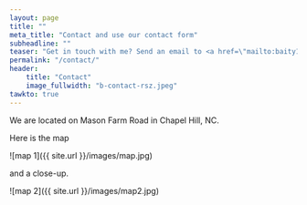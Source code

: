 ```yaml
---
layout: page
title: ""
meta_title: "Contact and use our contact form"
subheadline: ""
teaser: "Get in touch with me? Send an email to <a href=\"mailto:baity1401@gmail.com\">baity1401@gmail.com</a>."
permalink: "/contact/"
header:
    title: "Contact"
    image_fullwidth: "b-contact-rsz.jpeg"
tawkto: true
---
```


We are located on Mason Farm Road in Chapel Hill, NC.

Here is the map 

![map 1]({{ site.url }}/images/map.jpg)

<p> and a close-up. </p>

![map 2]({{ site.url }}/images/map2.jpg)
